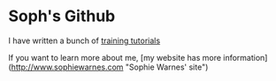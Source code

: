 # Soph's Github



I have written a bunch of [training tutorials](https://sophiewarnes.github.io/Training "Soph's Training Tutorials")

If you want to learn more about me, [my website has more information] (http://www.sophiewarnes.com "Sophie Warnes' site")
